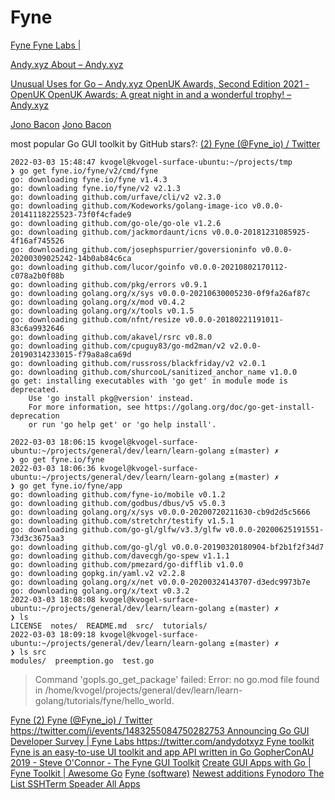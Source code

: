 
# Fyne

[Fyne ](https://fyne.io/)
[Fyne Labs | ](https://fynelabs.com/)

[Andy.xyz ](https://andy.xyz/)
[About – Andy.xyz ](https://andy.xyz/about/)

[Unusual Uses for Go – Andy.xyz ](https://andy.xyz/2020/02/06/unusual-uses-for-go/)
[OpenUK Awards, Second Edition 2021 - OpenUK ](https://openuk.uk/openuk-awards-second-edition-2021/)
[OpenUK Awards: A great night in and a wonderful trophy! – Andy.xyz ](https://andy.xyz/2020/10/27/openuk-awards-a-great-night-in-and-a-wonderful-trophy/)

[Jono Bacon](https://en.wikipedia.org/wiki/Jono_Bacon)
[Jono Bacon](https://www.google.com/search?qie=UTF-8)


most popular Go GUI toolkit by GitHub stars?: [(2) Fyne (@Fyne_io) / Twitter ](https://twitter.com/andydotxyz/status/1481389269860061187/photo/1)



```
2022-03-03 15:48:47 kvogel@kvogel-surface-ubuntu:~/projects/tmp
❯ go get fyne.io/fyne/v2/cmd/fyne
go: downloading fyne.io/fyne v1.4.3
go: downloading fyne.io/fyne/v2 v2.1.3
go: downloading github.com/urfave/cli/v2 v2.3.0
go: downloading github.com/Kodeworks/golang-image-ico v0.0.0-20141118225523-73f0f4cfade9
go: downloading github.com/go-ole/go-ole v1.2.6
go: downloading github.com/jackmordaunt/icns v0.0.0-20181231085925-4f16af745526
go: downloading github.com/josephspurrier/goversioninfo v0.0.0-20200309025242-14b0ab84c6ca
go: downloading github.com/lucor/goinfo v0.0.0-20210802170112-c078a2b0f08b
go: downloading github.com/pkg/errors v0.9.1
go: downloading golang.org/x/sys v0.0.0-20210630005230-0f9fa26af87c
go: downloading golang.org/x/mod v0.4.2
go: downloading golang.org/x/tools v0.1.5
go: downloading github.com/nfnt/resize v0.0.0-20180221191011-83c6a9932646
go: downloading github.com/akavel/rsrc v0.8.0
go: downloading github.com/cpuguy83/go-md2man/v2 v2.0.0-20190314233015-f79a8a8ca69d
go: downloading github.com/russross/blackfriday/v2 v2.0.1
go: downloading github.com/shurcooL/sanitized_anchor_name v1.0.0
go get: installing executables with 'go get' in module mode is deprecated.
	Use 'go install pkg@version' instead.
	For more information, see https://golang.org/doc/go-get-install-deprecation
	or run 'go help get' or 'go help install'.
```

```
2022-03-03 18:06:15 kvogel@kvogel-surface-ubuntu:~/projects/general/dev/learn/learn-golang ±(master) ✗
❯ go get fyne.io/fyne
2022-03-03 18:06:36 kvogel@kvogel-surface-ubuntu:~/projects/general/dev/learn/learn-golang ±(master) ✗
❯ go get fyne.io/fyne/app
go: downloading github.com/fyne-io/mobile v0.1.2
go: downloading github.com/godbus/dbus/v5 v5.0.3
go: downloading golang.org/x/sys v0.0.0-20200720211630-cb9d2d5c5666
go: downloading github.com/stretchr/testify v1.5.1
go: downloading github.com/go-gl/glfw/v3.3/glfw v0.0.0-20200625191551-73d3c3675aa3
go: downloading github.com/go-gl/gl v0.0.0-20190320180904-bf2b1f2f34d7
go: downloading github.com/davecgh/go-spew v1.1.1
go: downloading github.com/pmezard/go-difflib v1.0.0
go: downloading gopkg.in/yaml.v2 v2.2.8
go: downloading golang.org/x/net v0.0.0-20200324143707-d3edc9973b7e
go: downloading golang.org/x/text v0.3.2
2022-03-03 18:08:08 kvogel@kvogel-surface-ubuntu:~/projects/general/dev/learn/learn-golang ±(master) ✗
❯ ls
LICENSE  notes/  README.md  src/  tutorials/
2022-03-03 18:09:18 kvogel@kvogel-surface-ubuntu:~/projects/general/dev/learn/learn-golang ±(master) ✗
❯ ls src
modules/  preemption.go  test.go
```



>Command 'gopls.go_get_package' failed: Error: no go.mod file found in /home/kvogel/projects/general/dev/learn/learn-golang/tutorials/fyne/hello_world.


[Fyne ](https://fyne.io/)
[(2) Fyne (@Fyne_io) / Twitter ](https://twitter.com/andydotxyz/status/1481389269860061187/photo/1)
[https://twitter.com/i/events/1483255084750282753 ](https://twitter.com/i/events/1483255084750282753)
[Announcing Go GUI Developer Survey | Fyne Labs ](https://fynelabs.com/2022/03/02/announcing-go-gui-developer-survey/)
[https://twitter.com/andydotxyz ](https://twitter.com/andydotxyz)
[Fyne toolkit](https://www.google.com/search?qie=UTF-8)
[Fyne is an easy-to-use UI toolkit and app API written in Go ](https://curatedgo.com/r/fyne-is-an-fyne-iofyne/index.html)
[GopherConAU 2019 - Steve O'Connor - The Fyne GUI Toolkit](https://www.youtube.com/watch?v=_U_RlFoSuxc)
[Create GUI Apps with Go | Fyne Toolkit | Awesome Go](https://www.youtube.com/watch?v=l9TGGU79Y04)
[Fyne (software)](https://en.wikipedia.org/wiki/Fyne_(software))
[Newest additions ](https://apps.fyne.io/)
[Fynodoro ](https://apps.fyne.io/apps/com.tomsquest.fynodoro.html)
[The List ](https://apps.fyne.io/apps/com.vancise.TheList.html)
[SSHTerm ](https://apps.fyne.io/apps/xyz.andy.sshterm.html)
[Speader ](https://apps.fyne.io/apps/dev.cchuster.speader.html)
[All Apps ](https://apps.fyne.io/all)
